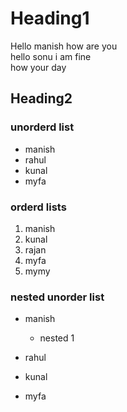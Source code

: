 # Heading1 
<!-- manish  -->
Hello manish how are you  
hello sonu i am fine  
how your day
## Heading2

### unorderd list
- manish  
- rahul  
- kunal  
- myfa

### orderd lists
1. manish
2. kunal  
3. rajan  
4. myfa  
5. mymy

### nested unorder list
- manish
  - nested  1
- rahul
     
- kunal  
- myfa